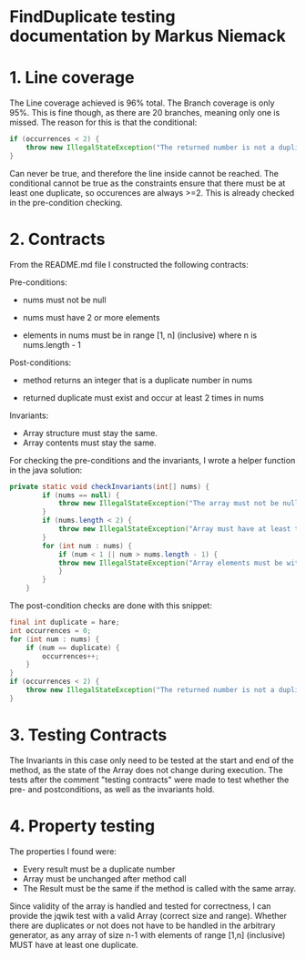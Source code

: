 # FindDuplicate testing documentation by Markus Niemack
# 1. Line coverage
The Line coverage achieved is 96% total. The Branch coverage is only 95%. This is fine though,
as there are 20 branches, meaning only one is missed. The reason for this is that the conditional:
```java
if (occurrences < 2) {
    throw new IllegalStateException("The returned number is not a duplicate.");
}
```
Can never be true, and therefore the line inside cannot be reached. The conditional cannot be true
as the constraints ensure that there must be at least one duplicate, so occurences are always >=2.
This is already checked in the pre-condition checking.
# 2. Contracts

From the README.md file I constructed the following contracts:

Pre-conditions:

- nums must not be null

- nums must have 2 or more elements

- elements in nums must be in range [1, n] (inclusive) where n is nums.length - 1


Post-conditions:

- method returns an integer that is a duplicate number in nums

- returned duplicate must exist and occur at least 2 times in nums

Invariants:

- Array structure must stay the same.
- Array contents must stay the same.

For checking the pre-conditions and the invariants, I wrote a helper function in the java
solution:

```java
private static void checkInvariants(int[] nums) {
        if (nums == null) {
            throw new IllegalStateException("The array must not be null.");
        }
        if (nums.length < 2) {
            throw new IllegalStateException("Array must have at least two elements.");
        }
        for (int num : nums) {
            if (num < 1 || num > nums.length - 1) {
            throw new IllegalStateException("Array elements must be within the range 1 to " + (nums.length - 1));
            }
        }
    }
```
The post-condition checks are done with this snippet:
```java
final int duplicate = hare;
int occurrences = 0;
for (int num : nums) {
    if (num == duplicate) {
        occurrences++;
    }
}
if (occurrences < 2) {
    throw new IllegalStateException("The returned number is not a duplicate.");
}
```


# 3. Testing Contracts

The Invariants in this case only need to be tested at the start and end of the method, as the state
of the Array does not change during execution. The tests after the comment "testing contracts" 
were made to test whether the pre- and postconditions, as well as the invariants hold.

# 4. Property testing

The properties I found were:
- Every result must be a duplicate number
- Array must be unchanged after method call
- The Result must be the same if the method is called with the same array.



Since validity of the array is handled and tested for correctness, I can provide the jqwik test
with a valid Array (correct size and range). Whether there are duplicates or not does not have to
be handled in the arbitrary generator, as any array of size n-1 with elements of range [1,n] (inclusive)
MUST have at least one duplicate.